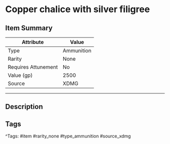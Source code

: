 # Copper chalice with silver filigree

## Item Summary

| Attribute            | Value                        |
|----------------------|------------------------------|
| Type                 | Ammunition |
| Rarity               | None             |
| Requires Attunement  | No                |
| Value (gp)           | 2500    |
| Source               | XDMG |

---

## Description



## Tags

^Tags: #item #rarity_none #type_ammunition #source_xdmg